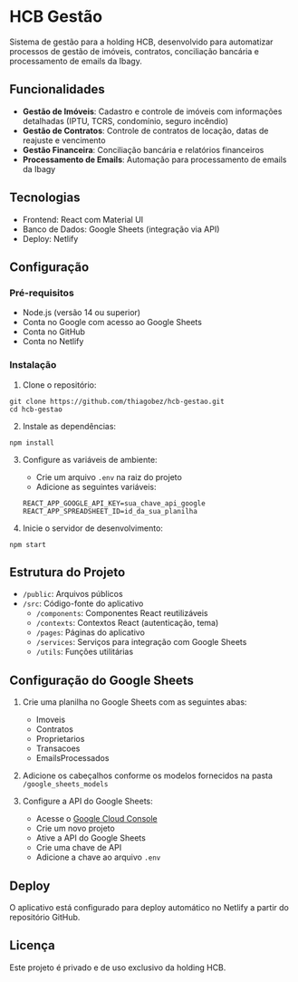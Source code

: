 # HCB Gestão

Sistema de gestão para a holding HCB, desenvolvido para automatizar processos de gestão de imóveis, contratos, conciliação bancária e processamento de emails da Ibagy.

## Funcionalidades

- **Gestão de Imóveis**: Cadastro e controle de imóveis com informações detalhadas (IPTU, TCRS, condomínio, seguro incêndio)
- **Gestão de Contratos**: Controle de contratos de locação, datas de reajuste e vencimento
- **Gestão Financeira**: Conciliação bancária e relatórios financeiros
- **Processamento de Emails**: Automação para processamento de emails da Ibagy

## Tecnologias

- Frontend: React com Material UI
- Banco de Dados: Google Sheets (integração via API)
- Deploy: Netlify

## Configuração

### Pré-requisitos

- Node.js (versão 14 ou superior)
- Conta no Google com acesso ao Google Sheets
- Conta no GitHub
- Conta no Netlify

### Instalação

1. Clone o repositório:
```
git clone https://github.com/thiagobez/hcb-gestao.git
cd hcb-gestao
```

2. Instale as dependências:
```
npm install
```

3. Configure as variáveis de ambiente:
   - Crie um arquivo `.env` na raiz do projeto
   - Adicione as seguintes variáveis:
   ```
   REACT_APP_GOOGLE_API_KEY=sua_chave_api_google
   REACT_APP_SPREADSHEET_ID=id_da_sua_planilha
   ```

4. Inicie o servidor de desenvolvimento:
```
npm start
```

## Estrutura do Projeto

- `/public`: Arquivos públicos
- `/src`: Código-fonte do aplicativo
  - `/components`: Componentes React reutilizáveis
  - `/contexts`: Contextos React (autenticação, tema)
  - `/pages`: Páginas do aplicativo
  - `/services`: Serviços para integração com Google Sheets
  - `/utils`: Funções utilitárias

## Configuração do Google Sheets

1. Crie uma planilha no Google Sheets com as seguintes abas:
   - Imoveis
   - Contratos
   - Proprietarios
   - Transacoes
   - EmailsProcessados

2. Adicione os cabeçalhos conforme os modelos fornecidos na pasta `/google_sheets_models`

3. Configure a API do Google Sheets:
   - Acesse o [Google Cloud Console](https://console.cloud.google.com/)
   - Crie um novo projeto
   - Ative a API do Google Sheets
   - Crie uma chave de API
   - Adicione a chave ao arquivo `.env`

## Deploy

O aplicativo está configurado para deploy automático no Netlify a partir do repositório GitHub.

## Licença

Este projeto é privado e de uso exclusivo da holding HCB.

